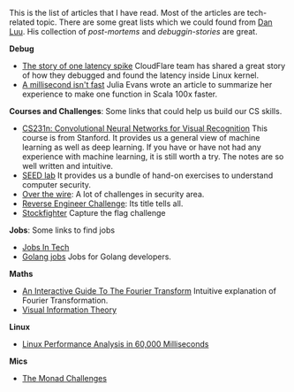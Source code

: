 This is the list of articles that I have read. Most of the articles are tech-related topic. There are some great lists which we could found from [Dan Luu](https://github.com/danluu). His collection of *post-mortems* and *debuggin-stories* are great.

**Debug**
- [The story of one latency spike](https://http2.cloudflare.com/the-story-of-one-latency-spike/) CloudFlare team has shared a great story of how they debugged and found the latency inside Linux kernel.
- [A millisecond isn't fast](http://jvns.ca/blog/2015/09/10/a-millisecond-isnt-fast-and-how-we-fixed-it/) Julia Evans wrote an article to summarize her experience to make one function in Scala 100x faster.

**Courses and Challenges**: Some links that could help us build our CS skills.
- [CS231n: Convolutional Neural Networks for Visual Recognition](https://cs231n.github.io/) This course is from Stanford. It provides us a general view of machine learning as well as deep learning. If you have or have not had any experience with machine learning, it is still worth a try. The notes are so well written and intuitive.
- [SEED lab](http://www.cis.syr.edu/~wedu/seed/) It provides us a bundle of hand-on exercises to understand computer security.
- [Over the wire](http://overthewire.org/wargames/): A lot of challenges in security area.
- [Reverse Engineer Challenge](http://challenges.re/): Its title tells all.
- [Stockfighter](https://www.stockfighter.io/) Capture the flag challenge

**Jobs**: Some links to find jobs
- [Jobs In Tech](http://www.jobsintech.io/#q=&page=0&refinements=[])
- [Golang jobs](http://www.golangprojects.com/) Jobs for Golang developers.

**Maths**
- [An Interactive Guide To The Fourier Transform](http://betterexplained.com/articles/an-interactive-guide-to-the-fourier-transform/) Intuitive explanation of Fourier Transformation.
- [Visual Information Theory](https://colah.github.io/posts/2015-09-Visual-Information/)

**Linux**
- [ Linux Performance Analysis in 60,000 Milliseconds ](http://techblog.netflix.com/2015/11/linux-performance-analysis-in-60s.html)

**Mics**
- [The Monad Challenges](https://mightybyte.github.io/monad-challenges/)
